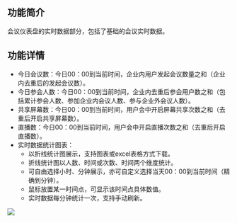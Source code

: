 ## 功能简介
会议仪表盘的实时数据部分，包括了基础的会议实时数据。

## 功能详情
- 今日会议数：今日00：00到当前时间，企业内用户发起会议数量之和（企业内去重后的发起会议数）。
- 今日参会人数：今日00：00到当前时间，企业内去重后参会用户数之和（包括累计参会人数、参加企业内会议人数、参与企业外会议人数）。
- 共享屏幕数：今日00：00到当前时间，用户会中开启屏幕共享次数之和（去重后开启共享屏幕数）。
- 直播数：今日00：00到当前时间，用户会中开启直播次数之和（去重后开启直播数）。
- 实时数据统计图表：
	- 以折线统计图展示，支持图表或excel表格方式下载。
	- 折线统计图以人数、时间或次数、时间两个维度统计。
	- 可自由选择小时、分钟展示，亦可自定义选择当天00：00到当前时间（精确到分钟）。
	- 鼠标放置某一时间点，可显示该时间点具体数值。
	- 实时数据每分钟统计一次，支持手动刷新。

![](https://qcloudimg.tencent-cloud.cn/raw/ce5316138ded84433c05e1ef38e18519.png)
